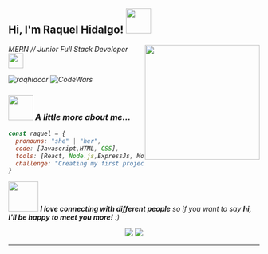 <h2> Hi, I'm Raquel Hidalgo! <img src="https://media.giphy.com/media/mGcNjsfWAjY5AEZNw6/giphy.gif" width="50"></h2>
<img align='right' src="https://media1.giphy.com/media/cU9aTRdZzZXauh1aMA/giphy.gif?cid=790b76114b40f489a18b0581f602c0eb89cf7b03f9a295c5&rid=giphy.gif&ct=g" width="230">
 
<p><em> MERN // Junior Full Stack Developer <img src="https://media.giphy.com/media/WUlplcMpOCEmTGBtBW/giphy.gif" width="30"> 
</p>
 
<p align="left" top="20"> <img src="https://komarev.com/ghpvc/?username=raqhidcor&label=Profile%20views&color=0e75b6&style=flat" alt="raqhidcor" /> 
<img alt='CodeWars' src='https://www.codewars.com/users/raqhidcor/badges/micro' /> </p>



### <img src="https://media.giphy.com/media/VgCDAzcKvsR6OM0uWg/giphy.gif" width="50"> A little more about me...  

```javascript
const raquel = {
  pronouns: "she" | "her",
  code: [Javascript,HTML, CSS],
  tools: [React, Node.js,ExpressJs, MongoDB],
  challenge: "Creating my first project for the tech school IronHack"
}
```

<img src="https://media.giphy.com/media/LnQjpWaON8nhr21vNW/giphy.gif" width="60"> <em><b>I love connecting with different people</b> so if you want to say <b>hi, I'll be happy to meet you more!</b> :)</em>

<div align='center'> 
  <a href = "mailto: raqhidcor@gmail.com"><img src="https://img.shields.io/badge/-Gmail-%23333?style=for-the-badge&logo=gmail&logoColor=white" target="_blank"></a>
  <a href="https://www.linkedin.com/in/raquel-hidalgo-corchuelo-845651224/" target="_blank"><img src="https://img.shields.io/badge/-LinkedIn-%230077B5?style=for-the-badge&logo=linkedin&logoColor=white" target="_blank"></a> 

---
